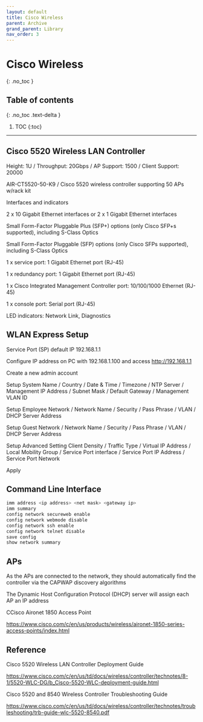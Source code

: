 ```yaml
---
layout: default
title: Cisco Wireless
parent: Archive
grand_parent: Library
nav_order: 3
---
```


# Cisco Wireless
{: .no_toc }

## Table of contents
{: .no_toc .text-delta }

1. TOC
{:toc}

---

## Cisco 5520 Wireless LAN Controller
Height: 1U / Throughput: 20Gbps / AP Support: 1500 / Client Support: 20000

AIR-CT5520-50-K9 / Cisco 5520 wireless controller supporting 50 APs w/rack kit

Interfaces and indicators

2 x 10 Gigabit Ethernet interfaces or 2 x 1 Gigabit Ethernet interfaces

Small Form-Factor Pluggable Plus (SFP+) options (only Cisco SFP+s supported), including S-Class Optics

Small Form-Factor Pluggable (SFP) options (only Cisco SFPs supported), including S-Class Optics

1 x service port: 1 Gigabit Ethernet port (RJ-45)

1 x redundancy port: 1 Gigabit Ethernet port (RJ-45)

1 x Cisco Integrated Management Controller port: 10/100/1000 Ethernet (RJ-45)

1 x console port: Serial port (RJ-45)

LED indicators: Network Link, Diagnostics

## WLAN Express Setup
Service Port (SP) default IP 192.168.1.1

Configure IP address on PC with 192.168.1.100 and access http://192.168.1.1

Create a new admin account

Setup System Name / Country / Date & Time / Timezone / NTP Server / Management IP Address / Subnet Mask / Default Gateway / Management VLAN ID

Setup Employee Network / Network Name / Security / Pass Phrase / VLAN / DHCP Server Address

Setup Guest Network / Network Name / Security / Pass Phrase / VLAN / DHCP Server Address

Setup Advanced Setting Client Density / Traffic Type / Virtual IP Address / Local Mobility Group / Service Port interface / Service Port IP Address / Service Port Network

Apply

## Command Line Interface
 ```js
imm address <ip address> <net mask> <gateway ip>
imm summary
config network secureweb enable
config network webmode disable
config network ssh enable
config network telnet disable
save config
show network summary
```

## APs
As the APs are connected to the network, they should automatically find the controller via the CAPWAP discovery algorithms

The Dynamic Host Configuration Protocol (DHCP) server will assign each AP an IP address

CCisco Aironet 1850 Access Point

https://www.cisco.com/c/en/us/products/wireless/aironet-1850-series-access-points/index.html

## Reference
Cisco 5520 Wireless LAN Controller Deployment Guide

https://www.cisco.com/c/en/us/td/docs/wireless/controller/technotes/8-1/5520-WLC-DG/b_Cisco-5520-WLC-deployment-guide.html

Cisco 5520 and 8540 Wireless Controller Troubleshooting Guide

https://www.cisco.com/c/en/us/td/docs/wireless/controller/technotes/troubleshooting/trb-guide-wlc-5520-8540.pdf